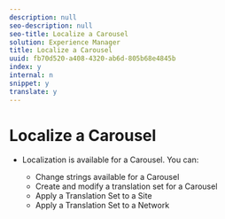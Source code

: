 ```yaml
---
description: null
seo-description: null
seo-title: Localize a Carousel
solution: Experience Manager
title: Localize a Carousel
uuid: fb70d520-a408-4320-ab6d-805b68e4845b
index: y
internal: n
snippet: y
translate: y
---
```


# Localize a Carousel


* Localization is available for a Carousel. You can:

    * Change strings available for a Carousel
    * Create and modify a translation set for a Carousel
    * Apply a Translation Set to a Site
    * Apply a Translation Set to a Network

